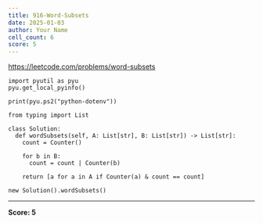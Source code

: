 ```yaml
---
title: 916-Word-Subsets
date: 2025-01-03
author: Your Name
cell_count: 6
score: 5
---
```


https://leetcode.com/problems/word-subsets


```
import pyutil as pyu
pyu.get_local_pyinfo()
```


```
print(pyu.ps2("python-dotenv"))
```


```
from typing import List
```


```
class Solution:
  def wordSubsets(self, A: List[str], B: List[str]) -> List[str]:
    count = Counter()

    for b in B:
      count = count | Counter(b)

    return [a for a in A if Counter(a) & count == count]
```


```
new Solution().wordSubsets()
```


---
**Score: 5**
